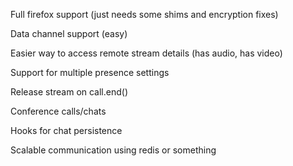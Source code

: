 Full firefox support (just needs some shims and encryption fixes)

Data channel support (easy)

Easier way to access remote stream details (has audio, has video)

Support for multiple presence settings

Release stream on call.end()

Conference calls/chats

Hooks for chat persistence

Scalable communication using redis or something